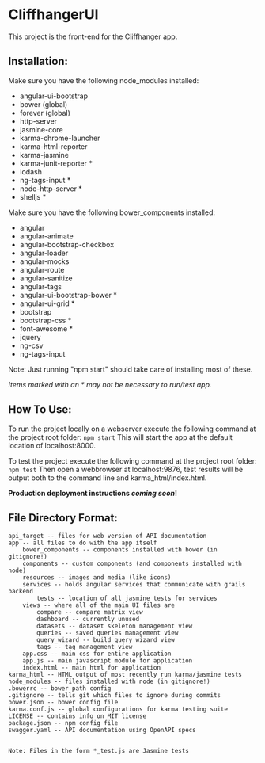 CliffhangerUI
=============

This project is the front-end for the Cliffhanger app.

Installation: 
-------------

Make sure you have the following node_modules installed: 
-   angular-ui-bootstrap
-   bower (global)
-   forever (global)
-   http-server
-   jasmine-core
-   karma-chrome-launcher
-   karma-html-reporter
-   karma-jasmine
-   karma-junit-reporter \*
-   lodash
-   ng-tags-input \*
-   node-http-server \*
-   shelljs \*
        
Make sure you have the following bower_components installed:
-   angular
-   angular-animate
-   angular-bootstrap-checkbox
-   angular-loader
-   angular-mocks
-   angular-route
-   angular-sanitize
-   angular-tags
-   angular-ui-bootstrap-bower \*
-   angular-ui-grid \*  
-   bootstrap
-   bootstrap-css \*
-   font-awesome \*
-   jquery
-   ng-csv
-   ng-tags-input
        
Note: Just running "npm start" should take care of installing most of these.
    
*Items marked with an * may not be necessary to run/test app.*
    
How To Use:
-----------

To run the project locally on a webserver execute the following command at the project root folder: `npm start`
This will start the app at the default location of localhost:8000.

To test the project execute the following command at the project root folder: `npm test`
Then open a webbrowser at localhost:9876, test results will be output both to the command line and karma_html/index.html.
    
    
**Production deployment instructions *coming soon*!**


File Directory Format:
----------------------

    api_target -- files for web version of API documentation
    app -- all files to do with the app itself
        bower_components -- components installed with bower (in gitignore!)
        components -- custom components (and components installed with node)
        resources -- images and media (like icons)
        services -- holds angular services that communicate with grails backend
            tests -- location of all jasmine tests for services
        views -- where all of the main UI files are
            compare -- compare matrix view
            dashboard -- currently unused
            datasets -- dataset skeleton management view
            queries -- saved queries management view
            query_wizard -- build query wizard view
            tags -- tag management view
        app.css -- main css for entire application
        app.js -- main javascript module for application
        index.html -- main html for application
    karma_html -- HTML output of most recently run karma/jasmine tests
    node_modules -- files installed with node (in gitignore!)
    .bowerrc -- bower path config
    .gitignore -- tells git which files to ignore during commits
    bower.json -- bower config file
    karma.conf.js -- global configurations for karma testing suite
    LICENSE -- contains info on MIT license
    package.json -- npm config file
    swagger.yaml -- API documentation using OpenAPI specs
    
    
    Note: Files in the form *_test.js are Jasmine tests